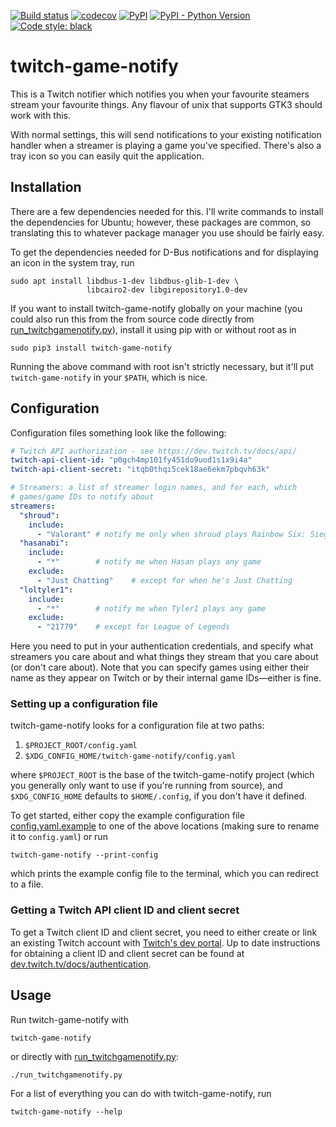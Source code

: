 [![Build status](https://ci.appveyor.com/api/projects/status/1qrsle0yooilklav?svg=true)](https://ci.appveyor.com/project/mwiens91/twitch-game-notify)
[![codecov](https://codecov.io/gh/mwiens91/twitch-game-notify/branch/master/graph/badge.svg)](https://codecov.io/gh/mwiens91/twitch-game-notify)
[![PyPI](https://img.shields.io/pypi/v/twitch-game-notify.svg)](https://pypi.org/project/twitch-game-notify/)
[![PyPI - Python Version](https://img.shields.io/pypi/pyversions/twitch-game-notify.svg)](https://pypi.org/project/twitch-game-notify/)
[![Code style: black](https://img.shields.io/badge/code%20style-black-000000.svg)](https://github.com/psf/black)

# twitch-game-notify

This is a Twitch notifier which notifies you when your favourite
steamers stream your favourite things. Any flavour of unix that
supports GTK3 should work with this.

With normal settings, this will send notifications to your existing
notification handler when a streamer is playing a game you've specified.
There's also a tray icon so you can easily quit the application.


## Installation

There are a few dependencies needed for this. I'll write
commands to install the dependencies for Ubuntu; however,
these packages are common, so translating this to whatever
package manager you use should be fairly easy.

To get the dependencies needed for D-Bus notifications and for
displaying an icon in the system tray, run

```
sudo apt install libdbus-1-dev libdbus-glib-1-dev \
                 libcairo2-dev libgirepository1.0-dev
```

If you want to install twitch-game-notify globally on your machine (you
could also run this from the from source code directly from
[run_twitchgamenotify.py](run_twitchgamenotify.py)), install it using
pip with or without root as in

```
sudo pip3 install twitch-game-notify
```

Running the above command with root isn't strictly necessary, but it'll
put `twitch-game-notify` in your `$PATH`, which is nice.

## Configuration

Configuration files something look like the following:

```yaml
# Twitch API authorization - see https://dev.twitch.tv/docs/api/
twitch-api-client-id: "p0gch4mp101fy451do9uod1s1x9i4a"
twitch-api-client-secret: "itqb0thqi5cek18ae6ekm7pbqvh63k"

# Streamers: a list of streamer login names, and for each, which
# games/game IDs to notify about
streamers:
  "shroud":
    include:
      - "Valorant" # notify me only when shroud plays Rainbow Six: Siege
  "hasanabi":
    include:
      - "*"        # notify me when Hasan plays any game
    exclude:
      - "Just Chatting"    # except for when he's Just Chatting
  "loltyler1":
    include:
      - "*"        # notify me when Tyler1 plays any game
    exclude:
      - "21779"    # except for League of Legends

```

Here you need to put in your authentication credentials, and specify
what streamers you care about and what things they stream that you care
about (or don't care about). Note that you can specify games using
either their name as they appear on Twitch or by their internal game
IDs—either is fine.

### Setting up a configuration file

twitch-game-notify looks for a configuration file at two paths:

1. `$PROJECT_ROOT/config.yaml`
2. `$XDG_CONFIG_HOME/twitch-game-notify/config.yaml`

where `$PROJECT_ROOT` is the base of the twitch-game-notify project
(which you generally only want to use if you're running from source),
and `$XDG_CONFIG_HOME` defaults to `$HOME/.config`, if you don't have it
defined.

To get started, either copy the example configuration file
[config.yaml.example](config.yaml.example) to one of the above locations
(making sure to rename it to `config.yaml`) or run

```
twitch-game-notify --print-config
```

which prints the example config file
to the terminal, which you can redirect to a file.

### Getting a Twitch API client ID and client secret

To get a Twitch client ID and client secret, you need to either create
or link an existing Twitch account with [Twitch's dev
portal](https://dev.twitch.tv/). Up to date instructions for obtaining a
client ID and client secret can be found at
[dev.twitch.tv/docs/authentication](https://dev.twitch.tv/docs/authentication/).

## Usage

Run twitch-game-notify with

```
twitch-game-notify
```

or directly with [run_twitchgamenotify.py](run_twitchgamenotify.py):

```
./run_twitchgamenotify.py
```

For a list of everything you can do with twitch-game-notify, run

```
twitch-game-notify --help
```

